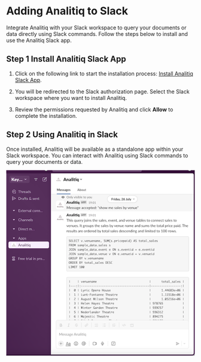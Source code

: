 
# Adding Analitiq to Slack

Integrate Analitiq with your Slack workspace to query your documents or data directly using Slack commands. Follow the steps below to install and use the Analitiq Slack app.


## Step 1 Install Analitiq Slack App

1. Click on the following link to start the installation process: [Install Analitiq Slack App](https://slack.com/oauth/v2/authorize?client_id=6241634423568.6889322703428&scope=im:history,im:read,im:write,chat:write,commands&user_scope=).

2. You will be redirected to the Slack authorization page. Select the Slack workspace where you want to install Analitiq.

3. Review the permissions requested by Analitiq and click **Allow** to complete the installation.

## Step 2 Using Analitiq in Slack

Once installed, Analitiq will be available as a standalone app within your Slack workspace. You can interact with Analitiq using Slack commands to query your documents or data.

![slack_2.png](..%2F..%2Fassets%2Fimages%2Fslack%2Fslack_2.png)
